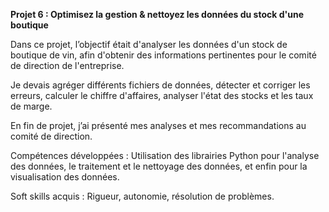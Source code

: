 **Projet 6 : Optimisez la gestion & nettoyez les données du stock d'une boutique**

Dans ce projet, l’objectif était d'analyser les données d'un stock de boutique de vin, afin d'obtenir des informations 
pertinentes pour le comité de direction de l'entreprise. 

Je devais agréger différents fichiers de données, détecter et corriger les erreurs, calculer le chiffre d'affaires, 
analyser l'état des stocks et les taux de marge. 

En fin de projet, j’ai présenté mes analyses et mes recommandations au comité de direction.

Compétences développées : Utilisation des librairies Python pour l'analyse des données, le traitement et le nettoyage des données, 
et enfin pour la visualisation des données.

Soft skills acquis : Rigueur, autonomie, résolution de problèmes.
